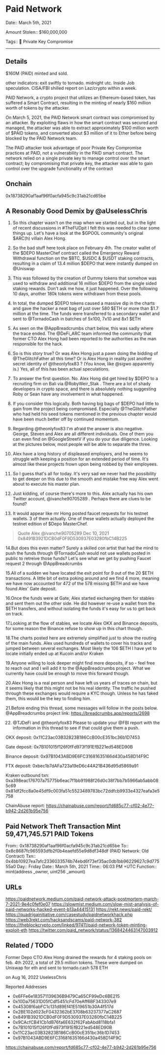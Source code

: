 # Paid Network

Date:: March 5th, 2021

Amount Stolen:: $160,000,000

Tags:: 🔑 Private Key Compromise



---


## Details

$160M (PAID) minted and sold.

other indicators: exit swiftly to tornado. midnight utc. Inside Job speculation. CISA/FBI shilled report on Laz/crypto within a week. 

PAID Network, a crypto project that utilizes an Ethereum-based token, has suffered a Smart Contract, resulting in the minting of nearly $160 million worth of tokens by the attacker. 

On March 5, 2021, the PAID Network smart contract was compromised by an attacker.  By exploiting flaws in how the smart contract was secured and managed, the attacker was able to extract approximately $100 million worth of $PAID tokens, and converted about $3 million of it to Ether before being blocked by the PAID Network team.

The PAID attacker took advantage of poor Private Key Compromise practices at PAID, not a vulnerability in the PAID smart contract.  The network relied on a single private key to manage control over the smart contract; by compromising that private key, the attacker was able to gain control over the upgrade functionality of the contract



## Onchain

0x18738290af1aaf96f0acfa945c9c31ab21cd65be


## A Resonably Good Demix by @aUselessChris 

1. So this chapter wasn't on the map when we started out, but in the light of recent discussions in #TheFUDpit I felt this was needed to clear some things up. Let's have a look at the $GPOOL community's original $ARC(h) villain Alex Hong.

2. So the bad stuff here took place on February 4th. The creator wallet of the $DEPO MasterChef contract called the Emergency Reward Withdrawal function on the $BTC, $USDC & $USDT staking contracts, resulting in a claim of 13.4 million $DEPO that were instantly dumped on @Uniswap 

3. This was followed by the creation of Dummy tokens that somehow was used to withdraw and additional 16 million $DEPO from the single sided staking rewards. Don't ask me how, it just happened. Over the following 10 days, another 180k tokens were withdrawn from these pools.

4. In total, the dumped $DEPO tokens caused a massive dip in the charts and gave the hacker a neat bag of just over 580 $ETH or more than $1.7 million at the time. The funds were transferred to a secondary wallet and sent to @TornadoCash  in batches of 5x100, 7x10 and 8x1 $ETH

5. As seen on the @AppBreadcrumbs  chart below, this was sadly where the trace ended. The @DeFi_ARC  team informed the community that former CTO Alex Hong had been reported to the authorities as the man responsible for the hack.

6. So is this story true? Or was Alex Hong just a pawn doing the bidding of @TheGlitchFather  all this time? Or is Alex Hong in reality just another secret identity of @theonlyfox83 ? (You know, like @sigwo  apparently is.) Yes, all of this has been actual speculations.

7. To answer the first question. No. Alex Hong did get hired by $DEPO to a recruiting firm on Bali via @RobyWeir_Stak . There are a lot of shady developers in crypto space, and there is absolutely nothing suggesting Roby or Sean have any involvement in what happened.

8. If you consider this logically. Both having big bags of $DEPO had little to gain from the project being compromised. Especially @TheGlitchFather  who had held his seed tokens mentioned in the previous chapter would have been much better off by continued momentum.

9. Regarding @theonlyfox83  I'm afraid the answer is also negative. George, Steven and Alex are all different individuals. One of them you can even find on @GoogleStreetV  if you do your due diligence. Looking at the pictures below, most people will be able to separate the three.

10. Alex have a long history of displeased employers, and he seems to struggle with keeping a position for an extended period of time. It's almost like these projects frown upon being robbed by their employees.

11. So I guess that's all for today. It's very sad we never had the possibility to get deeper on this due to the smooth and mistake free way Alex went about to execute his master plan.

12. Just kidding, of course there's more to this. Alex actually has his own Twitter account, @ivanche90705289 . Perhaps there are clues to be found?

13. It would appear like mr Hong posted faucet requests for his testnet wallets. 3 of them actually. One of these wallets actually deployed the testnet edition of $Depo MasterChef.

> Quote
> Alex @ivanche90705289 Dec 10, 2021
> 0x8491B3921DCB0dF0F9D530937E03280fbC14B225

14.But does this even matter? Surely a skilled con artist that had the mind to push the funds through  @TornadoCash would not use wallets posted in public to retreive those funds? Let's see what we get by pushing Faucet request 2 through  @AppBreadcrumbs

15.All of a sudden we have located the exit point for 9 out of the 20 $ETH transactions. A little bit of extra poking around and we find 4 more, meaning we have now accounted for 472 of the 578 missing $ETH and we have found Alex'  Gate deposit.

16.Once the funds were at Gate, Alex started exchanging them for stables and sent them out the other side. He did however re-use a wallet from the $ETH transfers, and without isolating the funds it's easy for us to get back on track.

17.Looking at the flow of stables, we locate Alex OKX and Binance deposits, for some reason the Binance refuse to show up in this chart though.

18.The charts posted here are extremely simplified just to show the routing of the main funds. Alex used hundreds of wallets to cover his tracks and jumped between several exchanges. Most likely the 106 $ETH I have yet to locate initially ended up at  Kucoin and/or Kraken

19.Anyone willing to look deeper might find more deposits, if so - feel free to reach out and I will add it to the  @AppBreadcrumbs project. What we currently have could be enough to move this forward though.

20.Alex Hong is a real person and have left us years of traces on chain, but it seems likely that this might not be his real identity. The traffic he pushed through these exchanges would require a KYC though. Unless he has faked them, this would be the key to finding him.

21.Before ending this thread, some messages will follow in the posts below. @AppBreadcrumbs project link: https://breadcrumbs.app/reports/2698

22. @TJDeFi and @theonlyfox83 Please to update your @FBI report with the information in this thread to see if that could give them a push.

OKX deposit: 0x11C23ac03B32823B186CcB00cE351bc36b1D7453

Gate deposit: 0x7B101015f126f0fFd973f191EfB221ed548ED90B

Binance deposit: 0x97B1043ABD9E6FC31681635166d430a458D14F9C

FTX deposit: 0xbec1b7dAFa723a19eD6c44A21B436d95d5869a91

Kraken outbound txn: 0xa398eac176707a75775b6eac7f1bb91988f26d0c38f7bb7b5966ab5abb085c69 0x81df2fcc8a0e45df9c003fa51c5523489783bc72ddfcb9933e4327eafa3e5758

ChainAbuse report: https://chainabuse.com/report/fd685c77-cf02-4e77-b942-2d261b95e756


## Paid Network Theft Transaction Mint 59,471,745.571 PAID Tokens
From:: 0x18738290af1aaf96f0acfa945c9c31ab21cd65be
To::  0x8c8687fc965593dfb2f0b4eaefd55e9d8df348df (PAID Network: Old Contract) 
Txn:: 0x4bb10927ea7afc2336033574b74ebd6f73ef35ac0db1bb96229627c9d77555a0
Day:: Friday
Date:: March 5th, 2021
Time:: 06:03 PM +UTC
Function:: mint(address _owner, uint256 _amount)


## URLs

https://paidnetwork.medium.com/paid-network-attack-postmortem-march-7-2021-9e4c0fef0e07
https://slowmist.medium.com/slow-mist-analysis-of-paid-networks-hacked-event-b13a44415131
https://rekt.news/paid-rekt/
https://quadrigainitiative.com/casestudy/paidnetworkhack.php
https://web3rekt.com/hacksandscams/paid-network-382
https://theblockcrypto.com/linked/97411/paid-network-token-minting-exploit-eth
https://twitter.com/paid_network/status/1368424463147003912





## Related / TODO

Former Depo CTO Alex Hong drained the rewards for 4 staking pools on feb. 4th 2022, a total of 29.5 million tokens. These were dumped on Uniswap for eth and sent to tornado.cash
578 ETH

on Aug 16, 2022
UselessChris

Reported Addresses
- 0x6FFe6e183571139636B9479Ca65CF99eDc6BE215
- 0x10Da75631D05fCdf5451cFd70eAff6BF343307e9
- 0x45308f6abFC1c131d89Ef41E519651b30A4f517d
- 0x2BE102d023cF0432362bE3708b63237377aC2687
- 0x8491B3921DCB0dF0F9D530937E03280fbC14B225
- 0x9CAcfCB41Cb1dB76fa6E632f62FabAbd8118bfa1
- 0x7B101015f126f0fFd973f191EfB221ed548ED90B
- 0x11C23ac03B32823B186CcB00cE351bc36b1D7453
- 0x97B1043ABD9E6FC31681635166d430a458D14F9C

https://chainabuse.com/report/fd685c77-cf02-4e77-b942-2d261b95e756